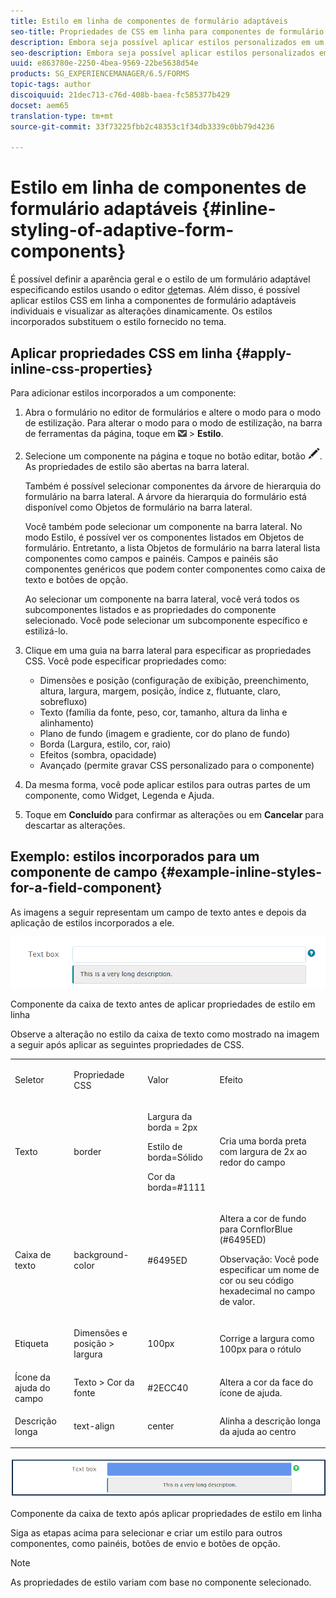 ```yaml
---
title: Estilo em linha de componentes de formulário adaptáveis
seo-title: Propriedades de CSS em linha para componentes de formulário adaptáveis
description: Embora seja possível aplicar estilos personalizados em um formulário adaptável, também é possível aplicar propriedades CSS em linha em componentes individuais de um formulário adaptável.
seo-description: Embora seja possível aplicar estilos personalizados em um formulário adaptável, também é possível aplicar propriedades CSS em linha em componentes individuais de um formulário adaptável.
uuid: e863780e-2250-4bea-9569-22be5638d54e
products: SG_EXPERIENCEMANAGER/6.5/FORMS
topic-tags: author
discoiquuid: 21dec713-c76d-408b-baea-fc585377b429
docset: aem65
translation-type: tm+mt
source-git-commit: 33f73225fbb2c48353c1f34db3339c0bb79d4236

---
```



# Estilo em linha de componentes de formulário adaptáveis {#inline-styling-of-adaptive-form-components}

É possível definir a aparência geral e o estilo de um formulário adaptável especificando estilos usando o editor [de](../../forms/using/themes.md)temas. Além disso, é possível aplicar estilos CSS em linha a componentes de formulário adaptáveis individuais e visualizar as alterações dinamicamente. Os estilos incorporados substituem o estilo fornecido no tema.

## Aplicar propriedades CSS em linha {#apply-inline-css-properties}

Para adicionar estilos incorporados a um componente:

1. Abra o formulário no editor de formulários e altere o modo para o modo de estilização. Para alterar o modo para o modo de estilização, na barra de ferramentas da página, toque em ![tela suspensa](assets/canvas-drop-down.png) > **Estilo**.
1. Selecione um componente na página e toque no botão editar, botão ![editar, botão](assets/edit-button.png). As propriedades de estilo são abertas na barra lateral.

   Também é possível selecionar componentes da árvore de hierarquia do formulário na barra lateral. A árvore da hierarquia do formulário está disponível como Objetos de formulário na barra lateral.

   Você também pode selecionar um componente na barra lateral. No modo Estilo, é possível ver os componentes listados em Objetos de formulário. Entretanto, a lista Objetos de formulário na barra lateral lista componentes como campos e painéis. Campos e painéis são componentes genéricos que podem conter componentes como caixa de texto e botões de opção.

   Ao selecionar um componente na barra lateral, você verá todos os subcomponentes listados e as propriedades do componente selecionado. Você pode selecionar um subcomponente específico e estilizá-lo.

1. Clique em uma guia na barra lateral para especificar as propriedades CSS. Você pode especificar propriedades como:

   * Dimensões e posição (configuração de exibição, preenchimento, altura, largura, margem, posição, índice z, flutuante, claro, sobrefluxo)
   * Texto (família da fonte, peso, cor, tamanho, altura da linha e alinhamento)
   * Plano de fundo (imagem e gradiente, cor do plano de fundo)
   * Borda (Largura, estilo, cor, raio)
   * Efeitos (sombra, opacidade)
   * Avançado (permite gravar CSS personalizado para o componente)

1. Da mesma forma, você pode aplicar estilos para outras partes de um componente, como Widget, Legenda e Ajuda.
1. Toque em **Concluído** para confirmar as alterações ou em **Cancelar** para descartar as alterações.

## Exemplo: estilos incorporados para um componente de campo {#example-inline-styles-for-a-field-component}

As imagens a seguir representam um campo de texto antes e depois da aplicação de estilos incorporados a ele.

![Componente de caixa de texto antes da aplicação do estilo incorporado](assets/no-style.png)

Componente da caixa de texto antes de aplicar propriedades de estilo em linha

Observe a alteração no estilo da caixa de texto como mostrado na imagem a seguir após aplicar as seguintes propriedades de CSS.

<table>
 <tbody>
  <tr>
   <td><p>Seletor</p> </td>
   <td><p>Propriedade CSS</p> </td>
   <td><p>Valor</p> </td>
   <td><p>Efeito</p> </td>
  </tr>
  <tr>
   <td><p>Texto</p> </td>
   <td><p>border</p> </td>
   <td><p>Largura da borda = 2px</p> <p>Estilo de borda=Sólido</p> <p>Cor da borda=#1111</p> </td>
   <td><p>Cria uma borda preta com largura de 2x ao redor do campo</p> </td>
  </tr>
  <tr>
   <td><p>Caixa de texto</p> </td>
   <td><p>background-color</p> </td>
   <td><p>#6495ED</p> </td>
   <td><p>Altera a cor de fundo para CornflorBlue (#6495ED)</p> <p>Observação: Você pode especificar um nome de cor ou seu código hexadecimal no campo de valor.</p> </td>
  </tr>
  <tr>
   <td><p>Etiqueta</p> </td>
   <td><p>Dimensões e posição &gt; largura</p> </td>
   <td><p>100px</p> </td>
   <td><p>Corrige a largura como 100px para o rótulo</p> </td>
  </tr>
  <tr>
   <td>Ícone da ajuda do campo</td>
   <td>Texto &gt; Cor da fonte</td>
   <td>#2ECC40</td>
   <td>Altera a cor da face do ícone de ajuda.</td>
  </tr>
  <tr>
   <td><p>Descrição longa</p> </td>
   <td><p>text-align</p> </td>
   <td><p>center</p> </td>
   <td><p>Alinha a descrição longa da ajuda ao centro</p> </td>
  </tr>
 </tbody>
</table>

![Estilo da caixa de texto após a aplicação do estilo incorporado](assets/applied-style.png)

Componente da caixa de texto após aplicar propriedades de estilo em linha

Siga as etapas acima para selecionar e criar um estilo para outros componentes, como painéis, botões de envio e botões de opção.

>[!NOTE]
>
>As propriedades de estilo variam com base no componente selecionado.

